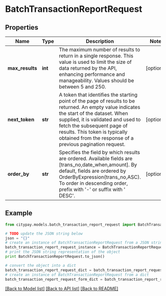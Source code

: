 # BatchTransactionReportRequest


## Properties

Name | Type | Description | Notes
------------ | ------------- | ------------- | -------------
**max_results** | **int** | The maximum number of results to return in a single response. This value is used to limit the size of data returned by the API, enhancing performance and manageability. Values should be between 5 and 250. | [optional] 
**next_token** | **str** | A token that identifies the starting point of the page of results to be returned. An empty value indicates the start of the dataset. When supplied, it is validated and used to fetch the subsequent page of results. This token is typically obtained from the response of a previous pagination request. | [optional] 
**order_by** | **str** | Specifies the field by which results are ordered. Available fields are [trans_no,date_when,amount]. By default, fields are ordered by OrderByExpression(trans_no,ASC). To order in descending order, prefix with &#39;-&#39; or suffix with &#39; DESC&#39;. | [optional] 

## Example

```python
from citypay.models.batch_transaction_report_request import BatchTransactionReportRequest

# TODO update the JSON string below
json = "{}"
# create an instance of BatchTransactionReportRequest from a JSON string
batch_transaction_report_request_instance = BatchTransactionReportRequest.from_json(json)
# print the JSON string representation of the object
print BatchTransactionReportRequest.to_json()

# convert the object into a dict
batch_transaction_report_request_dict = batch_transaction_report_request_instance.to_dict()
# create an instance of BatchTransactionReportRequest from a dict
batch_transaction_report_request_form_dict = batch_transaction_report_request.from_dict(batch_transaction_report_request_dict)
```
[[Back to Model list]](../README.md#documentation-for-models) [[Back to API list]](../README.md#documentation-for-api-endpoints) [[Back to README]](../README.md)


